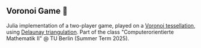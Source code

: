## Voronoi Game 🎨
Julia implementation of a two-player game, played on a [Voronoi tessellation](https://en.wikipedia.org/wiki/Voronoi_diagram#Mathematics), using [Delaunay triangulation](https://en.wikipedia.org/wiki/Delaunay_triangulation). Part of the class "Computerorientierte Mathematik II" @ TU Berlin (Summer Term 2025).
